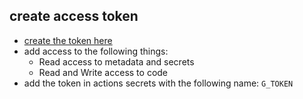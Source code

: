 ## create access token
- [create the token here](https://github.com/settings/personal-access-tokens)
- add access to the following things:
	- Read access to metadata and secrets
	- Read and Write access to code
- add the token in actions secrets with the following name: `G_TOKEN`